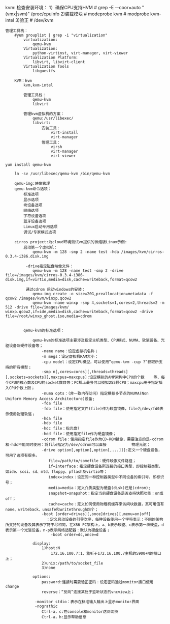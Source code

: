 kvm:
	检查安装环境：
		1）确保CPU支持HVM
			# grep -E --coor=auto "(vmx|svm)" /proc/cpuinfo
		2)装载模块
			# modeprobe kvm
			# modprobe kvm-intel
		3)验正
			# /dev/kvm

	管理工具栈：
		#yum grouplist | grep -i "virtualization"
			virtualization:
				qemu-kvm
			Virtualization:
				python-virtinst, virt-manager, virt-viewer
			Virtualization Platform:
				libvirt, libvirt-client
			Virtualization Tools
				libguestfs

		KVM：hvm
			kvm,kvm-intel

			管理工具栈：
				qemu-kvm
				libvirt

			管理kvm虚拟机的方案：
				qemu:/usr/libexec/
				libvirt:
					安装工具：
						virt-install
						virt-manager
					管理工具：
						virsh
						virt-manager
						virt-viewer

	yum install qemu-kvm

		ln -sv /usr/libexec/qemu-kvm /bin/qemu-kvm
		
		qemu-img:映像管理
		qemu-kvm命令选项：
			标准选项
			显示选项
			块设备选项
			网络选项
			字符设备选项
			蓝牙设备选项
			Linux启动专用选项
			调试/专家模式选项

		cirros project:为cloud环境测试vm提供的微缩版Linux示例:
			启动第一个虚拟机：
				qemu-kvm -m 128 -smp 2 -name test -hda /images/kvm/cirros-0.3.4-i386.disk.img

			 -drive指定磁盘映像文件：
				qemu-kvm -m 128 -name test -smp 2 -drive file=/images/kvm/cirros-0.3.4-i386-					 disk.img,if=virtio,media=disk,cache=writeback,format=qcow2

			 通过cdrom 启动windows的安装：
				qemu-img create -o size=20G,preallocation=metadata -f qcow2 /images/kvm/winxp.qcow2
				qemu-kvm -name winxp -smp 4,sockets=1,cores=2,threads=2 -m 512 -drive file=/images/kvm/  winxp.qcow2,if=ide,media=disk,cache=writeback,format=qcow2 -drive file=/root/winxp_ghost.iso,media=cdrom
			

			qemu-kvm的标准选项：

				qemu-kvm的标准选项主要涉及指定主机类型、CPU模式、NUMA、软驱设备、光驱设备及硬件设备等；
					-name name：设定虚拟机名称；
					-m megs：设定虚拟机RAM大小；
					-cpu model：设定CPU模型，可以使用“qemu-kvm -cup ?”获取所支持的所有模型；
					-smp n[,cores=cores][,threads=threads][,sockets=sockets][,maxcpus=maxcpus]:设定模拟的AMP架构中CPU的个数	等、每个CPU的核心数及CPU的socket数目等；PC机上最多可以模拟255颗CPU；maxcpu用于指定插入CPU个数上限；
					-numa opts：（非一致内存访问）指定模拟多节点的NUMA(Non Uniform Memory Access Architecture)设备;
					-fda file
					-fdb file：使用指定文件(file)作为软盘镜像，file为/dev/fd0表示使用物理软驱；
					-hda file
					-hdb file
					-hdc file：指光盘?
					-hdd file：使用指定file作为硬盘镜像；
					-cdrom file：使用指定file作为CD-ROM镜像，需要注意的是-cdrom和-hdc不能同时使用：将file指定为/dev/cdrom可以直接			物理光驱；
					-drive option[,option[,option[,...]]]:定义一个硬盘设备，可用了选项有很多。
					   file=/path/to/somefile：硬件映像文件路径；
					   if=interface：指定硬盘设备所连接的接口类型，即控制器类型，如ide、scsi、sd、mtd、floppy、pflash及virtio等；
					   index=index：设定同一种控制器类型中不同设备的索引号，即标识号；
					   media=media：定义介质类型为硬盘(disk)还是(cdrom);
					   snapshot=snapshot：指定当前硬盘设备是否支持快照功能：on或off；
					   cache=cache：定义如何使用物理机缓存来访问块数据，其可用值有none、writeback、unsafe和writethrough四个；
					-boot [order=drives][,once]drives][,menu=on|off]
					  ：定义启动设备的引导次序，每种设备使用一个字符表示：不同的架构所支持的设备及其表示字符不尽相同，在X86 PC架构上，a、b表示软驱、c表示第一块硬盘，d表示第一个光驱设备，n-p表示网络适配器：默认为硬盘设备；
						-boot order=dc,once=d
				
				display:
					1)host:N
						172.16.100.7:1，监听于172.16.100.7主机的5900+N的端口上；
					2)unix:/path/to/socket_file
					3)none
			
				options:
					password:连接时需要验正密码：设定密码通过monitor接口使用change
					reverse：“反向”连接某处于监听状态的vncview上；

				 -monitor stdio：表示在标准输入输出上显示monitor界面
				 -nograthic
					Ctrl-a，c:在console和monitor这间切换
					Ctrl-a，h:显示帮助信息